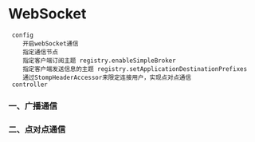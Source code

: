 # WebSocket
```
 config
    开启webSocket通信
    指定通信节点
    指定客户端订阅主题 registry.enableSimpleBroker
    指定客户端发送信息的主题 registry.setApplicationDestinationPrefixes
    通过StompHeaderAccessor来限定连接用户，实现点对点通信
 controller
```

### 一、广播通信


### 二、点对点通信